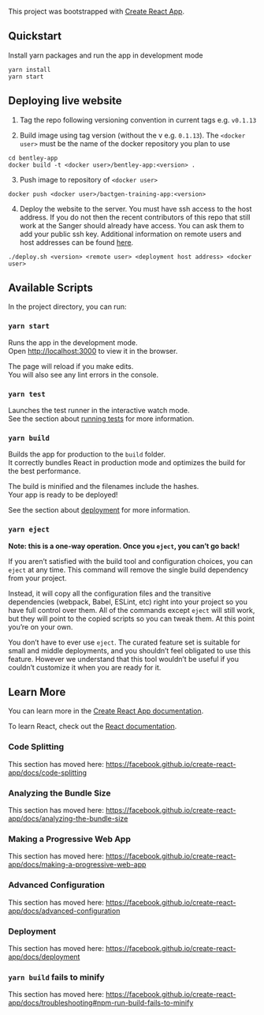 This project was bootstrapped with [Create React App](https://github.com/facebook/create-react-app).

## Quickstart

Install yarn packages and run the app in development mode
```
yarn install
yarn start
```

## Deploying live website
1. Tag the repo following versioning convention in current tags e.g. `v0.1.13`

2. Build image using tag version (without the v e.g. `0.1.13`). The `<docker user>` must be the name of the docker repository you plan to use

```
cd bentley-app
docker build -t <docker user>/bentley-app:<version> .
```

3. Push image to repository of `<docker user>`

```
docker push <docker user>/bactgen-training-app:<version>
```

4. Deploy the website to the server.
You must have ssh access to the host address. If you do not then the recent contributors of this repo that still work at the Sanger should already have access. You can ask them to add your public ssh key. Additional information on remote users and host addresses can be found [here](http://mediawiki.internal.sanger.ac.uk/index.php/Websites_managed_for_team_284_(Stephen_Bentley%27s_group)).

```
./deploy.sh <version> <remote user> <deployment host address> <docker user>
```

## Available Scripts

In the project directory, you can run:

### `yarn start`

Runs the app in the development mode.<br />
Open [http://localhost:3000](http://localhost:3000) to view it in the browser.

The page will reload if you make edits.<br />
You will also see any lint errors in the console.

### `yarn test`

Launches the test runner in the interactive watch mode.<br />
See the section about [running tests](https://facebook.github.io/create-react-app/docs/running-tests) for more information.

### `yarn build`

Builds the app for production to the `build` folder.<br />
It correctly bundles React in production mode and optimizes the build for the best performance.

The build is minified and the filenames include the hashes.<br />
Your app is ready to be deployed!

See the section about [deployment](https://facebook.github.io/create-react-app/docs/deployment) for more information.

### `yarn eject`

**Note: this is a one-way operation. Once you `eject`, you can’t go back!**

If you aren’t satisfied with the build tool and configuration choices, you can `eject` at any time. This command will remove the single build dependency from your project.

Instead, it will copy all the configuration files and the transitive dependencies (webpack, Babel, ESLint, etc) right into your project so you have full control over them. All of the commands except `eject` will still work, but they will point to the copied scripts so you can tweak them. At this point you’re on your own.

You don’t have to ever use `eject`. The curated feature set is suitable for small and middle deployments, and you shouldn’t feel obligated to use this feature. However we understand that this tool wouldn’t be useful if you couldn’t customize it when you are ready for it.

## Learn More

You can learn more in the [Create React App documentation](https://facebook.github.io/create-react-app/docs/getting-started).

To learn React, check out the [React documentation](https://reactjs.org/).

### Code Splitting

This section has moved here: https://facebook.github.io/create-react-app/docs/code-splitting

### Analyzing the Bundle Size

This section has moved here: https://facebook.github.io/create-react-app/docs/analyzing-the-bundle-size

### Making a Progressive Web App

This section has moved here: https://facebook.github.io/create-react-app/docs/making-a-progressive-web-app

### Advanced Configuration

This section has moved here: https://facebook.github.io/create-react-app/docs/advanced-configuration

### Deployment

This section has moved here: https://facebook.github.io/create-react-app/docs/deployment

### `yarn build` fails to minify

This section has moved here: https://facebook.github.io/create-react-app/docs/troubleshooting#npm-run-build-fails-to-minify
